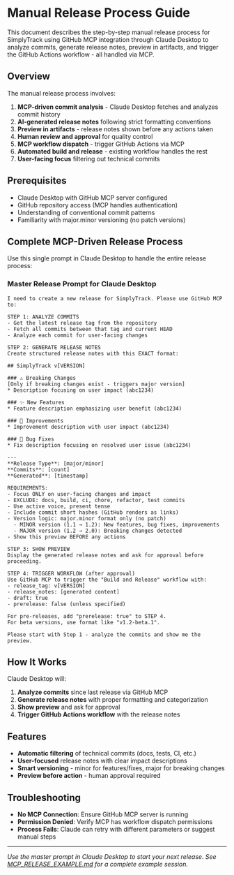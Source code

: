 # Manual Release Process Guide

This document describes the step-by-step manual release process for SimplyTrack using GitHub MCP integration through Claude Desktop to analyze commits, generate release notes, preview in artifacts, and trigger the GitHub Actions workflow - all handled via MCP.

## Overview

The manual release process involves:

1. **MCP-driven commit analysis** - Claude Desktop fetches and analyzes commit history
2. **AI-generated release notes** following strict formatting conventions
3. **Preview in artifacts** - release notes shown before any actions taken
4. **Human review and approval** for quality control
5. **MCP workflow dispatch** - trigger GitHub Actions via MCP
6. **Automated build and release** - existing workflow handles the rest
7. **User-facing focus** filtering out technical commits

## Prerequisites

- Claude Desktop with GitHub MCP server configured
- GitHub repository access (MCP handles authentication)
- Understanding of conventional commit patterns
- Familiarity with major.minor versioning (no patch versions)

## Complete MCP-Driven Release Process

Use this single prompt in Claude Desktop to handle the entire release process:

### Master Release Prompt for Claude Desktop

```
I need to create a new release for SimplyTrack. Please use GitHub MCP to:

STEP 1: ANALYZE COMMITS
- Get the latest release tag from the repository
- Fetch all commits between that tag and current HEAD
- Analyze each commit for user-facing changes

STEP 2: GENERATE RELEASE NOTES
Create structured release notes with this EXACT format:

## SimplyTrack v[VERSION]

### ⚠️ Breaking Changes
[Only if breaking changes exist - triggers major version]
* Description focusing on user impact (abc1234)

### ✨ New Features
* Feature description emphasizing user benefit (abc1234)

### 🚀 Improvements  
* Improvement description with user impact (abc1234)

### 🐛 Bug Fixes
* Fix description focusing on resolved user issue (abc1234)

---
**Release Type**: [major/minor]
**Commits**: [count] 
**Generated**: [timestamp]

REQUIREMENTS:
- Focus ONLY on user-facing changes and impact
- EXCLUDE: docs, build, ci, chore, refactor, test commits  
- Use active voice, present tense
- Include commit short hashes (GitHub renders as links)
- Version logic: major.minor format only (no patch)
  - MINOR version (1.1 → 1.2): New features, bug fixes, improvements
  - MAJOR version (1.2 → 2.0): Breaking changes detected
- Show this preview BEFORE any actions

STEP 3: SHOW PREVIEW
Display the generated release notes and ask for approval before proceeding.

STEP 4: TRIGGER WORKFLOW (after approval)
Use GitHub MCP to trigger the "Build and Release" workflow with:
- release_tag: v[VERSION]  
- release_notes: [generated content]
- draft: true
- prerelease: false (unless specified)

For pre-releases, add "prerelease: true" to STEP 4.
For beta versions, use format like "v1.2-beta.1".

Please start with Step 1 - analyze the commits and show me the preview.
```

## How It Works

Claude Desktop will:
1. **Analyze commits** since last release via GitHub MCP
2. **Generate release notes** with proper formatting and categorization  
3. **Show preview** and ask for approval
4. **Trigger GitHub Actions workflow** with the release notes

## Features

- **Automatic filtering** of technical commits (docs, tests, CI, etc.)
- **User-focused** release notes with clear impact descriptions
- **Smart versioning** - minor for features/fixes, major for breaking changes
- **Preview before action** - human approval required

## Troubleshooting

- **No MCP Connection**: Ensure GitHub MCP server is running
- **Permission Denied**: Verify MCP has workflow dispatch permissions
- **Process Fails**: Claude can retry with different parameters or suggest manual steps

---

*Use the master prompt in Claude Desktop to start your next release. See [MCP_RELEASE_EXAMPLE.md](MCP_RELEASE_EXAMPLE.md) for a complete example session.*